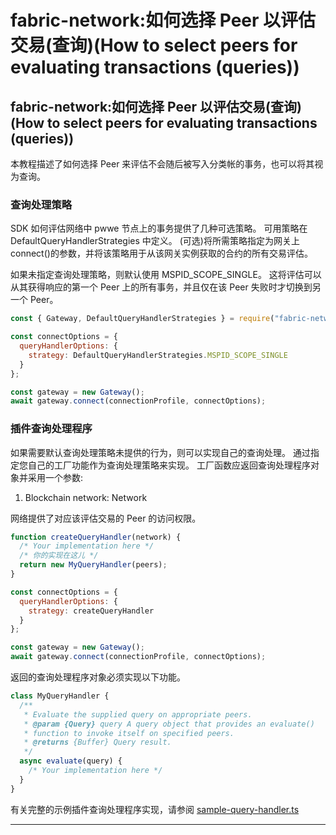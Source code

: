 # fabric-network:如何选择 Peer 以评估交易(查询)(How to select peers for evaluating transactions (queries))

## fabric-network:如何选择 Peer 以评估交易(查询)(How to select peers for evaluating transactions (queries))

本教程描述了如何选择 Peer 来评估不会随后被写入分类帐的事务，也可以将其视为查询。

### 查询处理策略

SDK 如何评估网络中 pwwe 节点上的事务提供了几种可选策略。 可用策略在 DefaultQueryHandlerStrategies 中定义。 (可选)将所需策略指定为网关上 connect()的参数，并将该策略用于从该网关实例获取的合约的所有交易评估。

如果未指定查询处理策略，则默认使用 MSPID_SCOPE_SINGLE。 这将评估可以从其获得响应的第一个 Peer 上的所有事务，并且仅在该 Peer 失败时才切换到另一个 Peer。

```javascript
const { Gateway, DefaultQueryHandlerStrategies } = require("fabric-network");

const connectOptions = {
  queryHandlerOptions: {
    strategy: DefaultQueryHandlerStrategies.MSPID_SCOPE_SINGLE
  }
};

const gateway = new Gateway();
await gateway.connect(connectionProfile, connectOptions);
```

### 插件查询处理程序

如果需要默认查询处理策略未提供的行为，则可以实现自己的查询处理。 通过指定您自己的工厂功能作为查询处理策略来实现。 工厂函数应返回查询处理程序对象并采用一个参数:

1. Blockchain network: Network

网络提供了对应该评估交易的 Peer 的访问权限。

```javascript
function createQueryHandler(network) {
  /* Your implementation here */
  /* 你的实现在这儿 */
  return new MyQueryHandler(peers);
}

const connectOptions = {
  queryHandlerOptions: {
    strategy: createQueryHandler
  }
};

const gateway = new Gateway();
await gateway.connect(connectionProfile, connectOptions);
```

返回的查询处理程序对象必须实现以下功能。

```javascript
class MyQueryHandler {
  /**
   * Evaluate the supplied query on appropriate peers.
   * @param {Query} query A query object that provides an evaluate()
   * function to invoke itself on specified peers.
   * @returns {Buffer} Query result.
   */
  async evaluate(query) {
    /* Your implementation here */
  }
}
```

有关完整的示例插件查询处理程序实现，请参阅 [sample-query-handler.ts](https://github.com/hyperledger/fabric-sdk-node/blob/master/test/typescript/integration/network-e2e/sample-query-handler.ts)

---
